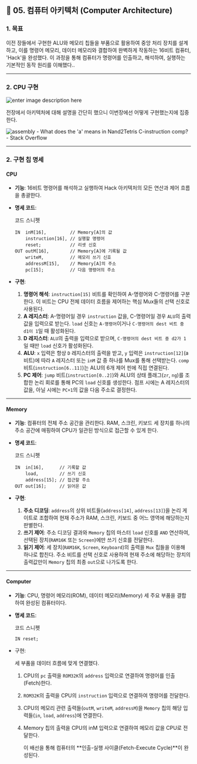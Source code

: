 ## 🎯 05. 컴퓨터 아키텍처 (Computer Architecture)

### 1. 목표

 이전 장들에서 구현한 ALU와 메모리 칩들을 부품으로 활용하여 중앙 처리 장치를 설계하고, 이를 명령어 메모리, 데이터 메모리와 결합하여 완벽하게 작동하는 16비트 컴퓨터, 'Hack'을 완성했다. 이 과정을 통해 컴퓨터가 명령어를 인출하고, 해석하여, 실행하는 기본적인 동작 원리를 이해했다..

---

### 2. CPU 구현

![enter image description here](https://i.sstatic.net/iBTc6.png)

전장에서 아키텍처에 대해 설명을 간단히 했으니 이번장에선 어떻게 구현했는지에 집중한다.

![assembly - What does the 'a' means in Nand2Tetris C-instruction comp? -  Stack Overflow](https://i.sstatic.net/Bwpui.png)

------

### 2. 구현 칩 명세

#### CPU



- **기능**: 16비트 명령어를 해석하고 실행하여 Hack 아키텍처의 모든 연산과 제어 흐름을 총괄한다.

- **명세 코드**:

  코드 스니펫

  ```
  IN  inM[16],         // Memory[A]의 값
      instruction[16], // 실행할 명령어
      reset;           // 리셋 신호
  OUT outM[16],        // Memory[A]에 기록될 값
      writeM,          // 메모리 쓰기 신호
      addressM[15],    // Memory[A]의 주소
      pc[15];          // 다음 명령어의 주소
  ```

- **구현**:

  1. **명령어 해석**: `instruction[15]` 비트를 확인하여 A-명령어와 C-명령어를 구분한다. 이 비트는 CPU 전체 데이터 흐름을 제어하는 핵심 Mux들의 선택 신호로 사용된다.
  2. **A 레지스터**: A-명령어일 경우 `instruction` 값을, C-명령어일 경우 `ALU`의 출력 값을 입력으로 받는다. `load` 신호는 `A-명령어`이거나 `C-명령어의 dest 비트 중 d1이 1`일 때 활성화된다.
  3. **D 레지스터**: `ALU`의 출력을 입력으로 받으며, `C-명령어의 dest 비트 중 d2가 1`일 때만 `load` 신호가 활성화된다.
  4. **ALU**: `x` 입력은 항상 `D` 레지스터의 출력을 받고, `y` 입력은 `instruction[12]`(a비트)에 따라 `A` 레지스터 또는 `inM` 값 중 하나를 Mux를 통해 선택받는다. `comp` 비트(`instruction[6..11]`)는 ALU의 6개 제어 핀에 직접 연결된다.
  5. **PC 제어**: `jump` 비트(`instruction[0..2]`)와 ALU의 상태 플래그(`zr`, `ng`)를 조합한 논리 회로를 통해 PC의 `load` 신호를 생성한다. 점프 시에는 A 레지스터의 값을, 아닐 시에는 `PC+1`의 값을 다음 주소로 결정한다.

------

#### Memory

- **기능**: 컴퓨터의 전체 주소 공간을 관리한다. RAM, 스크린, 키보드 세 장치를 하나의 주소 공간에 매핑하여 CPU가 일관된 방식으로 접근할 수 있게 한다.

- **명세 코드**:

  코드 스니펫

  ```
  IN  in[16],      // 기록할 값
      load,        // 쓰기 신호
      address[15]; // 접근할 주소
  OUT out[16];     // 읽어온 값
  ```

- **구현**:

  1. **주소 디코딩**: `address`의 상위 비트들(`address[14]`, `address[13]`)을 논리 게이트로 조합하여 현재 주소가 RAM, 스크린, 키보드 중 어느 영역에 해당하는지 판별한다.
  2. **쓰기 제어**: 주소 디코딩 결과와 `Memory` 칩의 마스터 `load` 신호를 `AND` 연산하여, 선택된 장치(`RAM16K` 또는 `Screen`)에만 쓰기 신호를 전달한다.
  3. **읽기 제어**: 세 장치(`RAM16K`, `Screen`, `Keyboard`)의 출력을 `Mux` 칩들을 이용해 하나로 합친다. 주소 비트를 선택 신호로 사용하여 현재 주소에 해당하는 장치의 출력값만이 `Memory` 칩의 최종 `out`으로 나가도록 한다.

------

#### Computer

- **기능**: CPU, 명령어 메모리(ROM), 데이터 메모리(Memory) 세 주요 부품을 결합하여 완성된 컴퓨터이다.

- **명세 코드**:

  코드 스니펫

  ```
  IN reset;
  ```

- 구현:

  세 부품을 데이터 흐름에 맞게 연결했다.

  1. CPU의 `pc` 출력을 `ROM32K`의 `address` 입력으로 연결하여 명령어를 인출(Fetch)한다.

  2. `ROM32K`의 출력을 CPU의 `instruction` 입력으로 연결하여 명령어를 전달한다.

  3. CPU의 메모리 관련 출력들(`outM`, `writeM`, `addressM`)을 `Memory` 칩의 해당 입력들(`in`, `load`, `address`)에 연결한다.

  4. Memory 칩의 출력을 CPU의 inM 입력으로 연결하여 메모리 값을 CPU로 전달한다.

     이 배선을 통해 컴퓨터의 **인출-실행 사이클(Fetch-Execute Cycle)**이 완성된다.